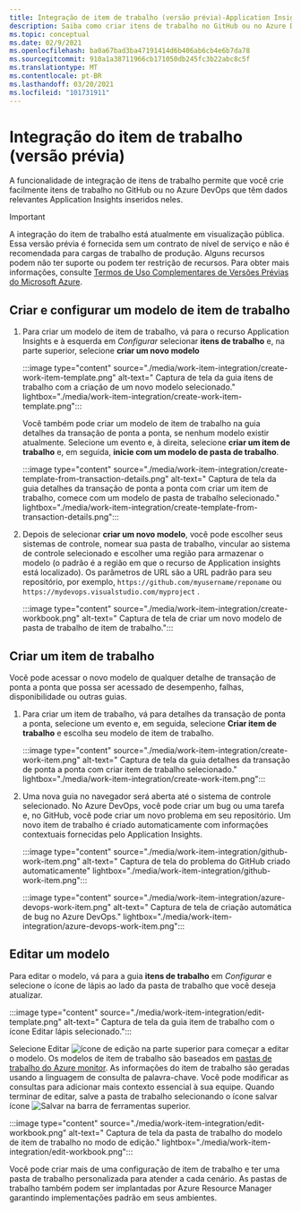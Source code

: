 ```yaml
---
title: Integração de item de trabalho (versão prévia)-Application Insights
description: Saiba como criar itens de trabalho no GitHub ou no Azure DevOps com dados Application Insights inseridos neles.
ms.topic: conceptual
ms.date: 02/9/2021
ms.openlocfilehash: ba0a67bad3ba47191414d6b406ab6cb4e6b7da78
ms.sourcegitcommit: 910a1a38711966cb171050db245fc3b22abc8c5f
ms.translationtype: MT
ms.contentlocale: pt-BR
ms.lasthandoff: 03/20/2021
ms.locfileid: "101731911"
---
```

# <a name="work-item-integration-preview"></a>Integração do item de trabalho (versão prévia)

A funcionalidade de integração de itens de trabalho permite que você crie facilmente itens de trabalho no GitHub ou no Azure DevOps que têm dados relevantes Application Insights inseridos neles.

> [!IMPORTANT]
> A integração do item de trabalho está atualmente em visualização pública.
> Essa versão prévia é fornecida sem um contrato de nível de serviço e não é recomendada para cargas de trabalho de produção. Alguns recursos podem não ter suporte ou podem ter restrição de recursos.
> Para obter mais informações, consulte [Termos de Uso Complementares de Versões Prévias do Microsoft Azure](https://azure.microsoft.com/support/legal/preview-supplemental-terms/).

## <a name="create-and-configure-a-work-item-template"></a>Criar e configurar um modelo de item de trabalho

1. Para criar um modelo de item de trabalho, vá para o recurso Application Insights e à esquerda em *Configurar* selecionar **itens de trabalho** e, na parte superior, selecione **criar um novo modelo**

    :::image type="content" source="./media/work-item-integration/create-work-item-template.png" alt-text=" Captura de tela da guia itens de trabalho com a criação de um novo modelo selecionado." lightbox="./media/work-item-integration/create-work-item-template.png":::

    Você também pode criar um modelo de item de trabalho na guia detalhes da transação de ponta a ponta, se nenhum modelo existir atualmente. Selecione um evento e, à direita, selecione **criar um item de trabalho** e, em seguida, **inicie com um modelo de pasta de trabalho**.

    :::image type="content" source="./media/work-item-integration/create-template-from-transaction-details.png" alt-text=" Captura de tela da guia detalhes da transação de ponta a ponta com criar um item de trabalho, comece com um modelo de pasta de trabalho selecionado." lightbox="./media/work-item-integration/create-template-from-transaction-details.png":::

2. Depois de selecionar **criar um novo modelo**, você pode escolher seus sistemas de controle, nomear sua pasta de trabalho, vincular ao sistema de controle selecionado e escolher uma região para armazenar o modelo (o padrão é a região em que o recurso de Application insights está localizado). Os parâmetros de URL são a URL padrão para seu repositório, por exemplo, `https://github.com/myusername/reponame` ou `https://mydevops.visualstudio.com/myproject` .

    :::image type="content" source="./media/work-item-integration/create-workbook.png" alt-text=" Captura de tela de criar um novo modelo de pasta de trabalho de item de trabalho.":::

## <a name="create-a-work-item"></a>Criar um item de trabalho

 Você pode acessar o novo modelo de qualquer detalhe de transação de ponta a ponta que possa ser acessado de desempenho, falhas, disponibilidade ou outras guias.

1. Para criar um item de trabalho, vá para detalhes da transação de ponta a ponta, selecione um evento e, em seguida, selecione **Criar item de trabalho** e escolha seu modelo de item de trabalho.

    :::image type="content" source="./media/work-item-integration/create-work-item.png" alt-text=" Captura de tela da guia detalhes da transação de ponta a ponta com criar item de trabalho selecionado." lightbox="./media/work-item-integration/create-work-item.png":::

1. Uma nova guia no navegador será aberta até o sistema de controle selecionado. No Azure DevOps, você pode criar um bug ou uma tarefa e, no GitHub, você pode criar um novo problema em seu repositório. Um novo item de trabalho é criado automaticamente com informações contextuais fornecidas pelo Application Insights.

    :::image type="content" source="./media/work-item-integration/github-work-item.png" alt-text=" Captura de tela do problema do GitHub criado automaticamente" lightbox="./media/work-item-integration/github-work-item.png":::

    :::image type="content" source="./media/work-item-integration/azure-devops-work-item.png" alt-text=" Captura de tela de criação automática de bug no Azure DevOps." lightbox="./media/work-item-integration/azure-devops-work-item.png":::

## <a name="edit-a-template"></a>Editar um modelo

Para editar o modelo, vá para a guia **itens de trabalho** em *Configurar* e selecione o ícone de lápis ao lado da pasta de trabalho que você deseja atualizar.

:::image type="content" source="./media/work-item-integration/edit-template.png" alt-text=" Captura de tela da guia item de trabalho com o ícone Editar lápis selecionado.":::

Selecione Editar ![ ícone de edição ](./media/work-item-integration/edit-icon.png) na parte superior para começar a editar o modelo. Os modelos de item de trabalho são baseados em [pastas de trabalho do Azure monitor](../visualize/workbooks-overview.md). As informações do item de trabalho são geradas usando a linguagem de consulta de palavra-chave. Você pode modificar as consultas para adicionar mais contexto essencial à sua equipe. Quando terminar de editar, salve a pasta de trabalho selecionando o ícone salvar ícone ![ Salvar ](./media/work-item-integration/save-icon.png) na barra de ferramentas superior.

:::image type="content" source="./media/work-item-integration/edit-workbook.png" alt-text=" Captura de tela da pasta de trabalho do modelo de item de trabalho no modo de edição." lightbox="./media/work-item-integration/edit-workbook.png":::

Você pode criar mais de uma configuração de item de trabalho e ter uma pasta de trabalho personalizada para atender a cada cenário. As pastas de trabalho também podem ser implantadas por Azure Resource Manager garantindo implementações padrão em seus ambientes.
